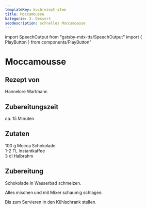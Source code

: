 ```yaml
---
templateKey: kochrezept-item
title: Moccamousse
kategorie: 3. Dessert
seodescription: schnelles Moccamousse
---
```

import SpeechOutput from "gatsby-mdx-tts/SpeechOutput"
import { PlayButton } from components/PlayButton"

<SpeechOutput id="kochrezept-hannelore-wartmann-moccamousse" customPlayButton={PlayButton}>

# Moccamousse

## Rezept von

Hannelore Wartmann

## Zubereitungszeit

ca. 15 Minuten

## Zutaten
100 g Mocca Schokolade  
1-2 TL Instantkaffee  
3 dl Halbrahm

## Zubereitung

Schokolade in Wasserbad schmelzen.

Alles mischen und mit Mixer schaumig schlagen.

Bis zum Servieren in den Kühlschrank stellen.


</SpeechOutput>
